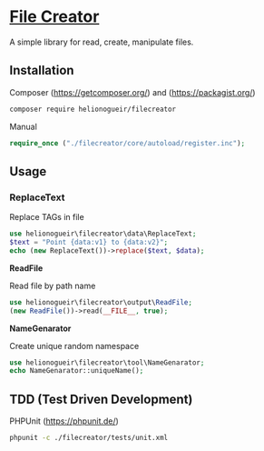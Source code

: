 # [File Creator](https://github.com/helionogueir/filecreator)

A simple library for read, create, manipulate files.

## Installation

Composer (https://getcomposer.org/) and (https://packagist.org/)
```sh
composer require helionogueir/filecreator
```
Manual
```php
require_once ("./filecreator/core/autoload/register.inc");
```
## Usage

### ReplaceText

Replace TAGs in file
```php
use helionogueir\filecreator\data\ReplaceText;
$text = "Point {data:v1} to {data:v2}";
echo (new ReplaceText())->replace($text, $data);
```

**ReadFile**

Read file by path name
```php
use helionogueir\filecreator\output\ReadFile;
(new ReadFile())->read(__FILE__, true);
```

**NameGenarator**

Create unique random namespace
```php
use helionogueir\filecreator\tool\NameGenarator;
echo NameGenarator::uniqueName();
```

## TDD (Test Driven Development)

PHPUnit (https://phpunit.de/)
```sh
phpunit -c ./filecreator/tests/unit.xml
```
